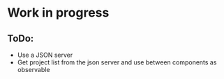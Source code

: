 # Work in progress #
## ToDo: ##
- Use a JSON server
- Get project list from the json server and use between components as observable
